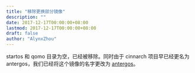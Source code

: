 ```yaml
---
title: "移除更换部分镜像"
description: ""
date: 2017-12-17T00:00:00+08:00
lastmod: 2017-12-17T00:00:00+08:00
draft: false
author: "AlynxZhou"
---
```


startos 和 qomo 目录为空，已经被移除。同时由于 cinnarch 项目早已经更名为 antergos，我们已经将这个镜像的名字更改为 [antergos](https://mirror.bjtu.edu.cn/antergos/)。
